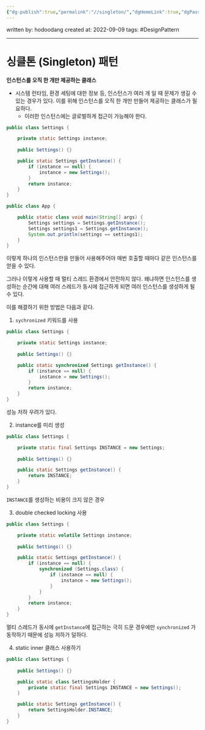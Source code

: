 ```yaml
---
{"dg-publish":true,"permalink":"//singleton/","dgHomeLink":true,"dgPassFrontmatter":false}
---
```



written by: hodoodang
created at: 2022-09-09
tags: #DesignPattern 

---

# 싱클톤 (Singleton) 패턴
**인스턴스를 오직 한 개만 제공하는 클래스**

- 시스템 런타임, 환경 세팅에 대한 정보 등, 인스턴스가 여러 개 일 때 문제가 생길 수 있는 경우가 있다. 이를 위해 인스턴스를 오직 한 개만 만들어 제공하는 클래스가 필요하다.
	- 이러한 인스턴스에는 글로벌하게 접근이 가능해야 한다.

```java
public class Settings {

	private static Settings instance;
	
	public Settings() {}

	public static Settings getInstance() {
		if (instance == null) {
			instance = new Settings();
		}
		return instance;
	}
}
```


```java
public class App {

	public static class void main(String[] args) {
		Settings settings = Settings.getInstance();
		Settings settings1 = Settings.getInstance();
		System.out.println(settings == settings1);
	}
}
```

이렇게 하나의 인스턴스만을 만들어 사용해주어야 매번 호출할 때마다 같은 인스턴스를 얻을 수 있다.

그러나 이렇게 사용할 때 멀티 스레드 환경에서 안전하지 않다. 왜냐하면 인스턴스를 생성하는 순간에 대해 여러 스레드가 동시에 접근하게 되면 여러 인스턴스를 생성하게 될 수 있다.

이를 해결하기 위한 방법은 다음과 같다.

1. `sychronized` 키워드를 사용

```java
public class Settings {

	private static Settings instance;
	
	public Settings() {}

	public static synchronized Settings getInstance() {
		if (instance == null) {
			instance = new Settings();
		}
		return instance;
	}
}
```

성능 저하 우려가 있다.

2. instance를 미리 생성

```java
public class Settings {

	private static final Settings INSTANCE = new Settings;
	
	public Settings() {}

	public static Settings getInstance() {
		return INSTANCE;
	}
}
```

`INSTANCE`를 생성하는 비용이 크지 않은 경우

3. double checked locking 사용

```java
public class Settings {

	private static volatile Settings instance;
	
	public Settings() {}

	public static Settings getInstance() {
		if (instance == null) {
			synchronized (Settings.class) {
				if (instance == null) {
					instance = new Settings();
				}
			}
		}
		return instance;
	}
}
```

멀티 스레드가 동시에 `getInstance`에 접근하는 극히 드문 경우에만 `synchronized` 가 동작하기 때문에 성능 저하가 덜하다.

4. static inner 클래스 사용하기

```java
public class Settings {
	
	public Settings() {}

	public static class SettingsHolder {
		private static final Settings INSTANCE = new Settings();
	}

	public static Settings getInstance() {
		return SettingsHolder.INSTANCE;
	}
}
```

